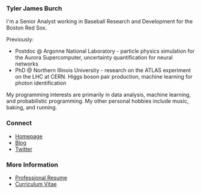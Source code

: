 ### Tyler James Burch

I'm a Senior Analyst working in Baseball Research and Development for the Boston Red Sox.

Previously:

- Postdoc @ Argonne National Laboratory - particle physics simulation for the Aurora Supercomputer, uncertainty quantification for neural networks
- PhD @ Northern Illinois University - research on the ATLAS experiment on the LHC at CERN. Higgs boson pair production, machine learning for photon identification

My programming interests are primarily in data analysis, machine learning, and probabilistic programming. My other personal hobbies include music, baking, and running.


### Connect 

- [Homepage](http://tylerjamesburch.com/)
- [Blog](http://tylerjamesburch.com/blog/)
- [Twitter](https://twitter.com/TylerJBurch)


### More Information

- [Professional Resume](http://tylerjamesburch.com/documents/resume.pdf)
- [Curriculum Vitae](http://tylerjamesburch.com/documents/cv.pdf)

